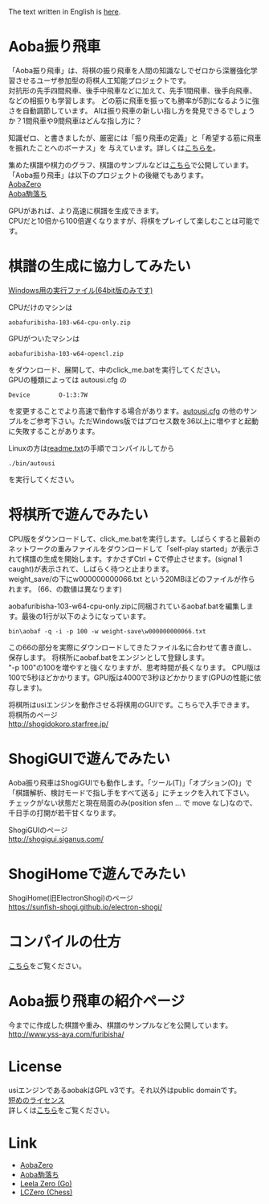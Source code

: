 The text written in English is [here](README_en.md).
# Aoba振り飛車

「Aoba振り飛車」は、将棋の振り飛車を人間の知識なしでゼロから深層強化学習させるユーザ参加型の将棋人工知能プロジェクトです。  
対抗形の先手四間飛車、後手中飛車などに加えて、先手1間飛車、後手向飛車、などの相振りも学習します。
どの筋に飛車を振っても勝率が5割になるように強さを自動調節しています。
AIは振り飛車の新しい指し方を発見できるでしょうか？1間飛車や9間飛車はどんな指し方に？

知識ゼロ、と書きましたが、厳密には「振り飛車の定義」と「希望する筋に飛車を振れたことへのボーナス」を
与えています。詳しくは[こちらを](http://www.yss-aya.com/furibisha/furi.html)。

集めた棋譜や棋力のグラフ、棋譜のサンプルなどは[こちら](http://www.yss-aya.com/furibisha/)で公開しています。
「Aoba振り飛車」は以下のプロジェクトの後継でもあります。  
[AobaZero](http://www.yss-aya.com/aobazero/)  
[Aoba駒落ち](http://www.yss-aya.com/komaochi/)

GPUがあれば、より高速に棋譜を生成できます。  
CPUだと10倍から100倍遅くなりますが、将棋をプレイして楽しむことは可能です。  

# 棋譜の生成に協力してみたい
[Windows用の実行ファイル(64bit版のみです)](https://github.com/yssaya/furibisha/releases)

CPUだけのマシンは
```
aobafuribisha-103-w64-cpu-only.zip
```
GPUがついたマシンは
```
aobafuribisha-103-w64-opencl.zip
```
をダウンロード、展開して、中のclick_me.batを実行してください。  
GPUの種類によっては autousi.cfg の  
```
Device        O-1:3:7W 
```
を変更することでより高速で動作する場合があります。[autousi.cfg](autousi.cfg) の他のサンプルをご参考下さい。ただWindows版ではプロセス数を36以上に増やすと起動に失敗することがあります。  

Linuxの方は[readme.txt](readme.txt)の手順でコンパイルしてから
```
./bin/autousi
```
を実行してください。

# 将棋所で遊んでみたい
CPU版をダウンロードして、click_me.batを実行します。しばらくすると最新のネットワークの重みファイルをダウンロードして「self-play started」が表示されて棋譜の生成を開始します。すかさずCtrl + Cで停止させます。(signal 1 caught)が表示されて、しばらく待つと止まります。  
weight_save/の下にw000000000066.txt という20MBほどのファイルが作られます。
(66、の数値は異なります)

aobafuribisha-103-w64-cpu-only.zipに同梱されているaobaf.batを編集します。最後の1行が以下のようになっています。
```
bin\aobaf -q -i -p 100 -w weight-save\w000000000066.txt
```
この66の部分を実際にダウンロードしてきたファイル名に合わせて書き直し、保存します。
将棋所にaobaf.batをエンジンとして登録します。  
"-p 100"の100を増やすと強くなりますが、思考時間が長くなります。
CPU版は100で5秒ほどかかります。GPU版は4000で3秒ほどかかります(GPUの性能に依存します)。

将棋所はusiエンジンを動作させる将棋用のGUIです。こちらで入手できます。  
将棋所のページ  
<http://shogidokoro.starfree.jp/>

# ShogiGUIで遊んでみたい
Aoba振り飛車はShogiGUIでも動作します。「ツール(T)」「オプション(O)」で「棋譜解析、検討モードで指し手をすべて送る」にチェックを入れて下さい。  
チェックがない状態だと現在局面のみ(position sfen ... で move なし)なので、千日手の打開が若干甘くなります。

ShogiGUIのページ  
<http://shogigui.siganus.com/>

# ShogiHomeで遊んでみたい
ShogiHome(旧ElectronShogi)のページ  
<https://sunfish-shogi.github.io/electron-shogi/>

# コンパイルの仕方
[こちら](compile.txt)をご覧ください。

# Aoba振り飛車の紹介ページ
今までに作成した棋譜や重み、棋譜のサンプルなどを公開しています。  
<http://www.yss-aya.com/furibisha/>

# License
usiエンジンであるaobakはGPL v3です。それ以外はpublic domainです。  
[短めのライセンス](license.txt)  
詳しくは[こちら](https://github.com/yssaya/furibisha/tree/master/licenses)をご覧ください。

# Link
 - [AobaZero](https://github.com/kobanium/aobazero)
 - [Aoba駒落ち](https://github.com/yssaya/komaochi)
 - [Leela Zero (Go)](https://github.com/leela-zero/leela-zero)
 - [LCZero (Chess)](https://github.com/LeelaChessZero/lczero)

